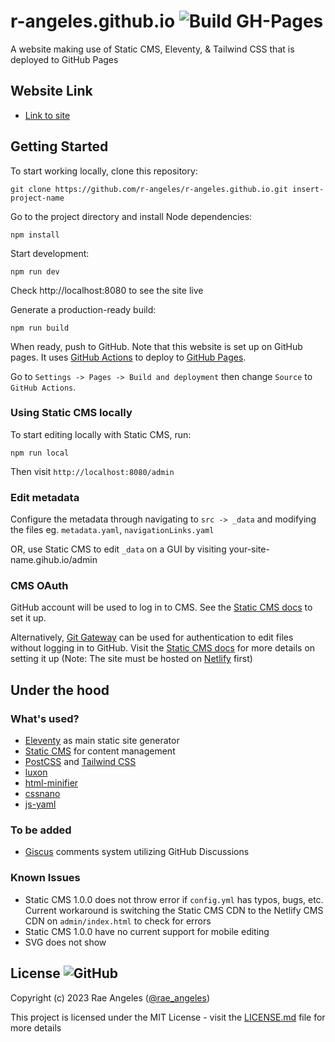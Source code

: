 #  r-angeles.github.io ![Build GH-Pages](https://github.com/r-angeles/r-angeles.github.io/actions/workflows/deploy.yml/badge.svg)

A website making use of Static CMS, Eleventy, & Tailwind CSS that is deployed to GitHub Pages

## Website Link

- [Link to site](https://r-angeles.github.io)

## Getting Started
To start working locally, clone this repository:
```
git clone https://github.com/r-angeles/r-angeles.github.io.git insert-project-name
```

Go to the project directory and install Node dependencies:
```
npm install
```

Start development: 
```
npm run dev
```
Check http://localhost:8080 to see the site live

Generate a production-ready build:
```
npm run build
```
When ready, push to GitHub. Note that this website is set up on GitHub pages. It uses [GitHub Actions](https://docs.github.com/en/actions/learn-github-actions/understanding-github-actions) to deploy to  [GitHub Pages](https://docs.github.com/en/free-pro-team@latest/github/working-with-github-pages). 

Go to `Settings -> Pages -> Build and deployment` then change  `Source` to `GitHub Actions`.

### Using Static CMS locally
To start editing locally with Static CMS, run:
```
npm run local
```
Then visit `http://localhost:8080/admin`

### Edit metadata
Configure the metadata through navigating to `src -> _data` and modifying the files eg. `metadata.yaml`, `navigationLinks.yaml` 

OR, use Static CMS to edit `_data` on a GUI by visiting your-site-name.gihub.io/admin

### CMS OAuth
GitHub account will be used to log in to CMS. See the [Static CMS docs](https://www.staticcms.org/docs/github-backend) to set it up.

Alternatively, [Git Gateway](https://docs.netlify.com/visitor-access/git-gateway/) can be used for authentication to edit files without logging in to GitHub. Visit the [Static CMS docs](https://www.staticcms.org/docs/add-to-your-site-cdn) for more details on setting it up (Note: The site must be hosted on [Netlify](https://www.netlify.com/) first)

## Under the hood
### What's used?
- [Eleventy](https://www.11ty.dev/) as main static site generator
- [Static CMS](https://www.staticcms.org/) for content management
- [PostCSS](https://postcss.org) and [Tailwind CSS](https://tailwindcss.com)
- [luxon](https://moment.github.io/luxon/)
- [html-minifier](https://kangax.github.io/html-minifier/)
- [cssnano](https://cssnano.co/)
- [js-yaml](https://github.com/nodeca/js-yaml)

### To be added
- [Giscus](https://giscus.app/) comments system utilizing GitHub Discussions

### Known Issues
- Static CMS 1.0.0 does not throw error if `config.yml` has typos, bugs, etc. Current workaround is switching the Static CMS CDN to the Netlify CMS CDN on `admin/index.html` to check for errors
- Static CMS 1.0.0 have no current support for mobile editing
- SVG does not show

## License ![GitHub](https://img.shields.io/github/license/r-angeles/r-angeles.github.io)

Copyright (c) 2023 Rae Angeles ([@rae_angeles](https://twitter.com/rae_angeles))

This project is licensed under the MIT License - visit the [LICENSE.md](https://github.com/r-angeles/r-angeles.github.io/blob/main/LICENSE) file for more details


